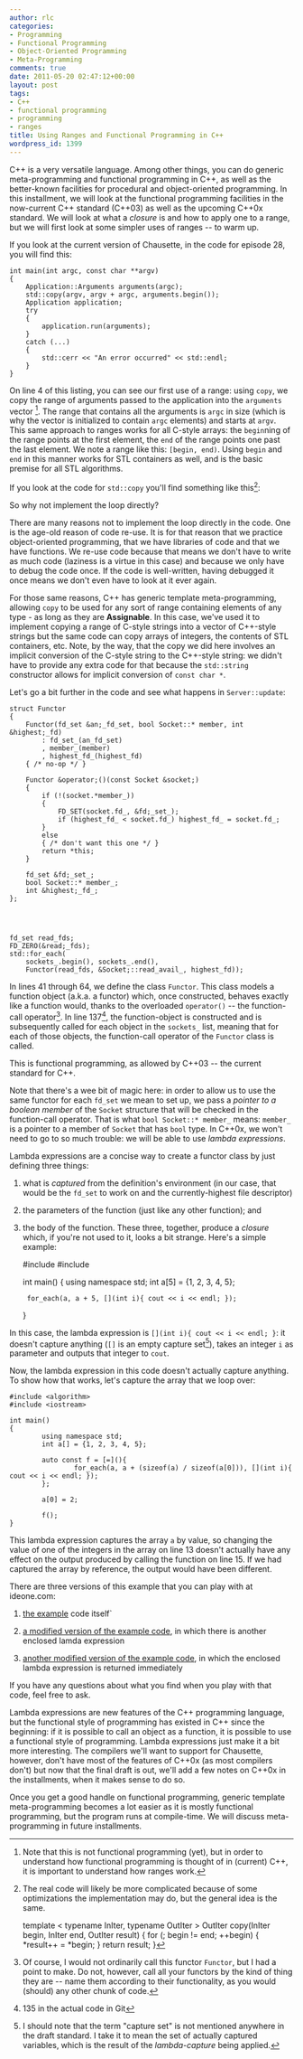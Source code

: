 ```yaml
---
author: rlc
categories:
- Programming
- Functional Programming
- Object-Oriented Programming
- Meta-Programming
comments: true
date: 2011-05-20 02:47:12+00:00
layout: post
tags:
- C++
- functional programming
- programming
- ranges
title: Using Ranges and Functional Programming in C++
wordpress_id: 1399
---
```


C++ is a very versatile language. Among other things, you can do generic meta-programming and functional programming in C++, as well as the better-known facilities for procedural and object-oriented programming. In this installment, we will look at the functional programming facilities in the now-current C++ standard (C++03) as well as the upcoming C++0x standard. We will look at what a _closure_ is and how to apply one to a range, but we will first look at some simpler uses of ranges -- to warm up.

<!--more-->

If you look at the current version of Chausette, in the code for episode 28, you will find this:

    int main(int argc, const char **argv)
    {
    	Application::Arguments arguments(argc);
    	std::copy(argv, argv + argc, arguments.begin());
    	Application application;
    	try
    	{
    		application.run(arguments);
    	}
    	catch (...)
    	{
    		std::cerr << "An error occurred" << std::endl;
    	}
    }

On line 4 of this listing, you can see our first use of a range: using `copy`, we copy the range of arguments passed to the application into the `arguments` vector [^1]. The range that contains all the arguments is `argc` in size (which is why the vector is initialized to contain `argc` elements) and starts at `argv`. This same approach to ranges works for all C-style arrays: the `begin`ning of the range points at the first element, the `end` of the range points one past the last element. We note a range like this: `[begin, end)`. Using `begin` and `end` in this manner works for STL containers as well, and is the basic premise for all STL algorithms.

[^1]: Note that this is not functional programming (yet), but in order to understand how functional programming is thought of in (current) C++, it is important to understand how ranges work.

If you look at the code for `std::copy` you'll find something like this[^2]:

[^2]:
    The real code will likely be more complicated because of some optimizations the implementation may do, but the general idea is the same.

    template < typename InIter, typename OutIter >
    OutIter copy(InIter begin, InIter end, OutIter result)
    {
    for (; begin != end; ++begin)
    {
    *result++ = *begin;
    }
    return result;
    }

So why not implement the loop directly?

There are many reasons not to implement the loop directly in the code. One is the age-old reason of code re-use. It is for that reason that we practice object-oriented programming, that we have libraries of code and that we have functions. We re-use code because that means we don't have to write as much code (laziness is a virtue in this case) and because we only have to debug the code once. If the code is well-written, having debugged it once means we don't even have to look at it ever again.

For those same reasons, C++ has generic template meta-programming, allowing `copy` to be used for any sort of range containing elements of any type - as long as they are **Assignable**. In this case, we've used it to implement copying a range of C-style strings into a vector of C++-style strings but the same code can copy arrays of integers, the contents of STL containers, etc. Note, by the way, that the copy we did here involves an implicit conversion of the C-style string to the C++-style string: we didn't have to provide any extra code for that because the `std::string` constructor allows for implicit conversion of `const char *`.

Let's go a bit further in the code and see what happens in `Server::update`:

    struct Functor
    {
    	Functor(fd_set &an;_fd_set, bool Socket::* member, int &highest;_fd)
    		: fd_set_(an_fd_set)
    		, member_(member)
    		, highest_fd_(highest_fd)
    	{ /* no-op */ }

    	Functor &operator;()(const Socket &socket;)
    	{
    		if (!(socket.*member_))
    		{
    			FD_SET(socket.fd_, &fd;_set_);
    			if (highest_fd_ < socket.fd_) highest_fd_ = socket.fd_;
    		}
    		else
    		{ /* don't want this one */ }
    		return *this;
    	}

    	fd_set &fd;_set_;
    	bool Socket::* member_;
    	int &highest;_fd_;
    };




    fd_set read_fds;
    FD_ZERO(&read;_fds);
    std::for_each(
    	sockets_.begin(), sockets_.end(),
    	Functor(read_fds, &Socket;::read_avail_, highest_fd));

In lines 41 through 64, we define the class `Functor`. This class models a function object (a.k.a. a functor) which, once constructed, behaves exactly like a function would, thanks to the overloaded `operator()` -- the function-call operator[^3]. In line 137[^4], the function-object is constructed and is subsequently called for each object in the `sockets_` list, meaning that for each of those objects, the function-call operator of the `Functor` class is called.

[^3]: Of course, I would not ordinarily call this functor `Functor`, but I had a point to make. Do not, however, call all your functors by the kind of thing they are -- name them according to their functionality, as you would (should) any other chunk of code.
[^4]: 135 in the actual code in Git

This is functional programming, as allowed by C++03 -- the current standard for C++.

Note that there's a wee bit of magic here: in order to allow us to use the same functor for each `fd_set` we mean to set up, we pass a _pointer to a boolean member_ of the `Socket` structure that will be checked in the function-call operator. That is what `bool Socket::* member_` means: `member_` is a pointer to a member of `Socket` that has `bool` type. In C++0x, we won't need to go to so much trouble: we will be able to use _lambda expressions_.

Lambda expressions are a concise way to create a functor class by just defining three things:

1. what is _captured_ from the definition's environment (in our case, that would be the `fd_set` to work on and the currently-highest file descriptor)
2. the parameters of the function (just like any other function); and
3. the body of the function.
   These three, together, produce a _closure_ which, if you're not used to it, looks a bit strange. Here's a simple example:


    #include <algorithm>
    #include <iostream>

    int main()
    {
    	using namespace std;
    	int a[5] = {1, 2, 3, 4, 5};

    	for_each(a, a + 5, [](int i){ cout << i << endl; });
    }

In this case, the lambda expression is `[](int i){ cout << i << endl; }`: it doesn't capture anything (`[]` is an empty capture set[^5]), takes an integer `i` as parameter and outputs that integer to `cout`.

[^5]: I should note that the term "capture set" is not mentioned anywhere in the draft standard. I take it to mean the set of actually captured variables, which is the result of the _lambda-capture_ being applied.

Now, the lambda expression in this code doesn't actually capture anything. To show how that works, let's capture the array that we loop over:

    #include <algorithm>
    #include <iostream>

    int main()
    {
            using namespace std;
            int a[] = {1, 2, 3, 4, 5};

            auto const f = [=](){
                    for_each(a, a + (sizeof(a) / sizeof(a[0])), [](int i){ cout << i << endl; });
            };

            a[0] = 2;

            f();
    }

This lambda expression captures the array `a` by value, so changing the value of one of the integers in the array on line 13 doesn't actually have any effect on the output produced by calling the function on line 15. If we had captured the array by reference, the output would have been different.

There are three versions of this example that you can play with at ideone.com:

1. [the example](http://ideone.com/v5J6f) code itself`

2. [a modified version of the example code](http://ideone.com/v8Wsr), in which there is another enclosed lamda expression

3. [another modified version of the example code](http://ideone.com/cMwCa), in which the enclosed lambda expression is returned immediately

If you have any questions about what you find when you play with that code, feel free to ask.

Lambda expressions are new features of the C++ programming language, but the functional style of programming has existed in C++ since the beginning: if it is possible to call an object as a function, it is possible to use a functional style of programming. Lambda expressions just make it a bit more interesting. The compilers we'll want to support for Chausette, however, don't have most of the features of C++0x (as most compilers don't) but now that the final draft is out, we'll add a few notes on C++0x in the installments, when it makes sense to do so.

Once you get a good handle on functional programming, generic template meta-programming becomes a lot easier as it is mostly functional programming, but the program runs at compile-time. We will discuss meta-programming in future installments.